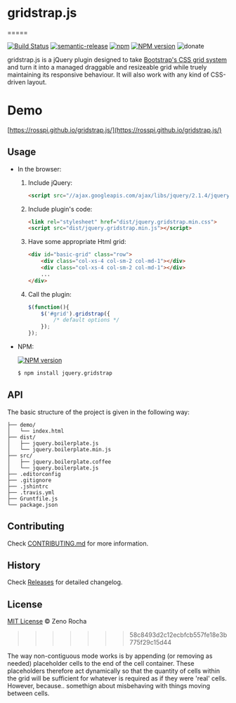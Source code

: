 # gridstrap.js
=====

[![Build Status](https://travis-ci.org/rosspi/gridstrap.js.svg?branch=master)](https://travis-ci.org/rosspi/gridstrap.js) 
[![semantic-release](https://img.shields.io/badge/%20%20%F0%9F%93%A6%F0%9F%9A%80-semantic--release-e10079.svg)](https://github.com/semantic-release/semantic-release)
[![npm](https://img.shields.io/npm/v/npm.svg)](https://www.npmjs.com/package/jquery.gridstrap)
[![NPM version](https://img.shields.io/npm/v/jquery.gridstrap.svg)](https://www.npmjs.com/package/jquery.gridstrap) 
![donate](https://img.shields.io/badge/donate%20bitcoin-1Q32bCvaoNPS4GUNxeBbPzkniMguKFVEtf-green.svg)
 
gridstrap.js is a jQuery plugin designed to take [Bootstrap's CSS grid system](https://getbootstrap.com/css/#grid) and turn it into a managed draggable and resizeable grid while truely maintaining its responsive behaviour. It will also work with any kind of CSS-driven layout.

Demo
=====
[https://rosspi.github.io/gridstrap.js/](https://rosspi.github.io/gridstrap.js/)

 

## Usage

* In the browser:
	1. Include jQuery:

		```html
		<script src="//ajax.googleapis.com/ajax/libs/jquery/2.1.4/jquery.min.js"></script>
		```

	2. Include plugin's code:

		```html	
		<link rel="stylesheet" href="dist/jquery.gridstrap.min.css"> 
		<script src="dist/jquery.gridstrap.min.js"></script>
		```

	3. Have some appropriate Html grid:
		```html
		<div id="basic-grid" class="row">
			<div class="col-xs-4 col-sm-2 col-md-1"></div>
			<div class="col-xs-4 col-sm-2 col-md-1"></div>
			...
		</div>
		``` 

	3. Call the plugin:

		```javascript
		$(function(){
			$('#grid').gridstrap({
				/* default options */
			});
		});
		```
* NPM:

	[![NPM version](https://img.shields.io/npm/v/jquery.gridstrap.svg)](https://www.npmjs.com/package/jquery.gridstrap) 

	```bash
	$ npm install jquery.gridstrap
	``` 

## API

The basic structure of the project is given in the following way:

```
├── demo/
│   └── index.html
├── dist/
│   ├── jquery.boilerplate.js
│   └── jquery.boilerplate.min.js
├── src/
│   ├── jquery.boilerplate.coffee
│   └── jquery.boilerplate.js
├── .editorconfig
├── .gitignore
├── .jshintrc
├── .travis.yml
├── Gruntfile.js
└── package.json
``` 

## Contributing

Check [CONTRIBUTING.md](https://github.com/jquery-boilerplate/boilerplate/blob/master/CONTRIBUTING.md) for more information.

## History

Check [Releases](https://github.com/jquery-boilerplate/jquery-boilerplate/releases) for detailed changelog.

## License

[MIT License](http://zenorocha.mit-license.org/) © Zeno Rocha
>>>>>>> 58c8493d2c12ecbfcb557fe18e3b775f29c15d44

The way non-contiguous mode works is by appending (or removing as needed) placeholder cells to the end of the cell container. These placeholders therefore act dynamically so that the quantity of cells within the grid will be sufficient for whatever is required as if they were 'real' cells. However, because.. somethign about misbehaving with things moving between cells.
